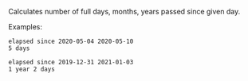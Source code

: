 Calculates number of full days, months, years passed since given day.

Examples:
```
elapsed since 2020-05-04 2020-05-10
5 days

elapsed since 2019-12-31 2021-01-03
1 year 2 days
```
